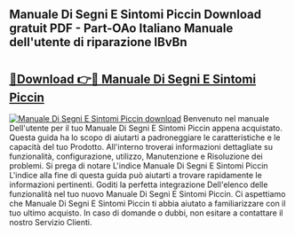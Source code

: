 ## Manuale Di Segni E Sintomi Piccin Download gratuit PDF - Part-OAo Italiano Manuale dell'utente di riparazione lBvBn

# <h2><a href="http://dfairrv.blite.top/?on=Manuale+Di+Segni+E+Sintomi+Piccin">🔗Download 👉🔴 Manuale Di Segni E Sintomi Piccin</a></h2>

[![Manuale Di Segni E Sintomi Piccin download](https://i.imgur.com/lujVjoI.png)](http://dfairrv.blite.top/?on=Manuale+Di+Segni+E+Sintomi+Piccin)
Benvenuto nel manuale Dell'utente per il tuo Manuale Di Segni E Sintomi Piccin appena acquistato. Questa guida ha lo scopo di aiutarti a padroneggiare le caratteristiche e le capacità del tuo Prodotto. All'interno troverai informazioni dettagliate su funzionalità, configurazione, utilizzo, Manutenzione e Risoluzione dei problemi. Si prega di notare L'indice Manuale Di Segni E Sintomi Piccin L'indice alla fine di questa guida può aiutarti a trovare rapidamente le informazioni pertinenti. Goditi la perfetta integrazione Dell'elenco delle funzionalità nel tuo nuovo Manuale Di Segni E Sintomi Piccin. Ci aspettiamo che Manuale Di Segni E Sintomi Piccin ti abbia aiutato a familiarizzare con il tuo ultimo acquisto. In caso di domande o dubbi, non esitare a contattare il nostro Servizio Clienti.
